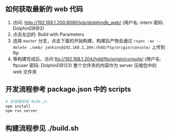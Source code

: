 ## 如何获取最新的 web 代码
1. 访问: http://192.168.1.200:8080/job/dolphindb_web/  (用户名: intern 密码: DolphinDB@3)
2. 点击左边的: Build with Parameters
3. 选择 `master` 分支，点击下面的开始构建，构建后产物会通过 `rsync -av --delete ./web/ jenkins@192.168.1.204:/hdd/ftp/origin/console/` 上传到 ftp
4. 等构建完成后，访问 ftp://192.168.1.204/hdd/ftp/origin/console/ (用户名: ftpuser 密码: DolphinDB123) 整个文件夹的内容作为 server 压缩包中的 web 文件夹

## 开发流程参考 package.json 中的 scripts
```sh
# 安装最新版 Node.js
npm install
npm run server
```

## 构建流程参见 ./build.sh
